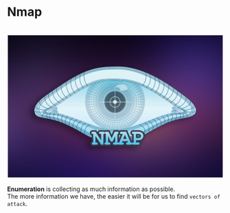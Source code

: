 # Nmap

<br>

<img src="img/nmap.png">

<br>

**Enumeration** is collecting as much information as possible.<br>
The more information we have, the easier it will be for us to find `vectors of attack`. 
